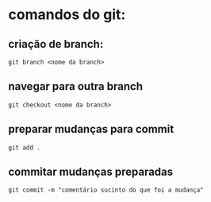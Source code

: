 # comandos do git:

## criação de branch:
```git branch <nome da branch>```

## navegar para outra branch
```git checkout <nome da branch>```

## preparar mudanças para commit
```git add .```

## commitar mudanças preparadas
```git commit -m "comentário sucinto do que foi a mudança"```